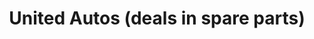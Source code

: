 ---
title: "United Autos (deals in spare parts)"
url: /karachi/united-autos-deals-in-spare-parts/
shop: motorcycle
---